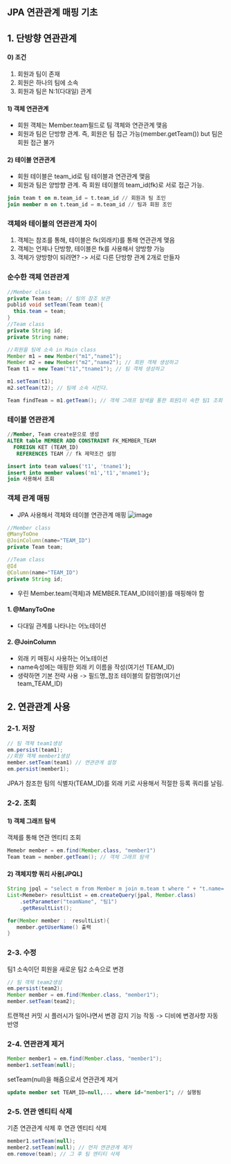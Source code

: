 ## JPA 연관관계 매핑 기초
## 1. 단방향 연관관계

#### 0) 조건
1. 회원과 팀이 존재
2. 회원은 하나의 팀에 소속
3. 회원과 팀은 N:1(다대일) 관계

#### 1) 객체 연관관계
* 회원 객체는 Member.team필드로 팀 객체와 연관관계 맺음
* 회원과 팀은 단방향 관계. 즉, 회원은 팀 접근 가능(member.getTeam()) but 팀은 회원 접근 불가

#### 2) 테이블 연관관계
* 회원 테이블은 team_id로 팀 테이블과 연관관계 맺음
* 회원과 팀은 양방향 관계. 즉 회원 테이블의 team_id(fk)로 서로 접근 가능.

```sql
join team t on m.team_id = t.team_id // 회원과 팀 조인
join member m on t.team_id = m.team_id // 팀과 회원 조인
```
### 객체와 테이블의 연관관계 차이
1. 객체는 참조를 통해, 테이블은 fk(외래키)를 통해 연관관계 맺음
2. 객체는 언제나 단방향, 테이블은 fk를 사용해서 양방향 가능
3. 객체가 양방향이 되려면? -> 서로 다른 단방향 관계 2개로 만들자

### 순수한 객체 연관관계
```java
//Member class
private Team team; // 팀의 참조 보관
publid void setTeam(Team team){
  this.team = team;
}
//Team class
private String id;
private String name;
```
```java 
//회원을 팀에 소속 in Main class
Member m1 = new Member("m1","name1");
Member m2 = new Member("m2","name2"); // 회원 객체 생성하고
Team t1 = new Team("t1","tname1"); // 팀 객체 생성하고

m1.setTeam(t1);
m2.setTeam(t2); // 팀에 소속 시킨다.

Team findTeam = m1.getTeam(); // 객체 그래프 탐색을 통한 회원1이 속한 팀1 조회
```

### 테이블 연관관계
```sql
//Member, Team create문으로 생성
ALTER table MEMBER ADD CONSTRAINT FK_MEMBER_TEAM
  FOREIGN KET (TEAM_ID)
   REFERENCES TEAM // fk 제약조건 설정
```
```sql
insert into team values('t1', 'tname1');
insert into member values('m1','t1','mname1');
join 사용해서 조회
```
### 객체 관계 매핑
* JPA 사용해서 객체와 테이블 연관관계 매핑
![image](https://user-images.githubusercontent.com/68958749/170611172-7e48788c-d1be-4797-bb49-5a67e10b3437.png)

```java
//Member class
@ManyToOne
@JoinColumn(name="TEAM_ID")
private Team team;
```
```java
//Team class
@Id
@Column(name="TEAM_ID")
private String id;
```
* 우린 Member.team(객체)과  MEMBER.TEAM_ID(테이블)를 매핑해야 함

#### 1. @ManyToOne
* 다대일 관계를 나타나는 어노테이션

#### 2. @JoinColumn
* 외래 키 매핑시 사용하는 어노테이션
* name속성에는 매핑한 외래 키 이름을 작성(여기선 TEAM_ID)
* 생략하면 기본 전략 사용 -> 필드명_참조 테이블의 칼럼명(여기선 team_TEAM_ID)

## 2. 연관관계 사용

### 2-1. 저장
```java
// 팀 객체 team1생성
em.persist(team1);
//회원 객체 member1생성
member.setTeam(team1) // 연관관계 설정
em.persist(member1); 
```
JPA가 참조한 팀의 식별자(TEAM_ID)를 외래 키로 사용해서 적절한 등록 쿼리를 날림.

### 2-2. 조회

#### 1) 객체 그래프 탐색
객체를 통해 연관 엔티티 조회
```java
Memebr member = em.find(Member.class, "member1")
Team team = member.getTeam(); // 객체 그래프 탐색
```
#### 2) 객체지향 쿼리 사용[JPQL]
```java
String jpql = "select m from Member m join m.team t where " + "t.name= :teamName"; // 회원과 팀 조인. t.name이 검색조건!
List<Memeber> resultList = em.createQuery(jpal, Member.class)
    .setParameter("teamName", "팀1")
    .getResultList();

for(Member member :  resultList){
   member.getUserName() 출력
}
```
### 2-3. 수정
팀1 소속이던 회원을 새로운 팀2 소속으로 변경
```java
// 팀 객체 team2생성
em.persist(team2);
Member member = em.find(Member.class, "member1");
member.setTeam(team2);
```
트랜잭션 커밋 시 플러시가 일어나면서 변경 감지 기능 작동 -> 디비에 변경사항 자동 반영

### 2-4. 연관관계 제거
```java
Member member1 = em.find(Member.class, "member1");
member1.setTeam(null);
```
setTeam(null)을 해줌으로서 연관관계 제거
```sql
update member set TEAM_ID=null,... where id="member1"; // 실행됨
```
### 2-5. 연관 엔티티 삭제
기존 연관관계 삭제 후 연관 엔티티 삭제
```java
member1.setTeam(null);
member2.setTeam(null); // 먼저 연관관계 제거
em.remove(team); // 그 후 팀 엔티티 삭제
```
